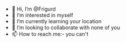 - 👋 Hi, I’m @Frigurd
- 👀 I’m interested in myself
- 🌱 I’m currently learning your location
- 💞️ I’m looking to collaborate with none of you
- 📫 How to reach me:- you can't

<!---
Frigurd/Frigurd is a ✨ special ✨ repository because its `README.md` (this file) appears on your GitHub profile.
You can click the Preview link to take a look at your changes.
--->
